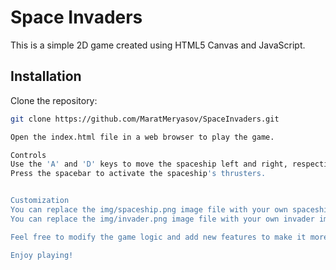 # Space Invaders

This is a simple 2D game created using HTML5 Canvas and JavaScript.

## Installation

Clone the repository:

```bash
git clone https://github.com/MaratMeryasov/SpaceInvaders.git

Open the index.html file in a web browser to play the game.

Controls
Use the 'A' and 'D' keys to move the spaceship left and right, respectively.
Press the spacebar to activate the spaceship's thrusters.


Customization
You can replace the img/spaceship.png image file with your own spaceship image.
You can replace the img/invader.png image file with your own invader image.

Feel free to modify the game logic and add new features to make it more challenging or enjoyable.

Enjoy playing!
```
